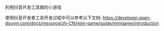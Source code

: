 利用抖音开发工具做的小游戏

使用抖音开发者工具开发过程中可以参考以下文档:
https://developer.open-douyin.com/docs/resource/zh-CN/mini-game/guide/minigame/introduction
